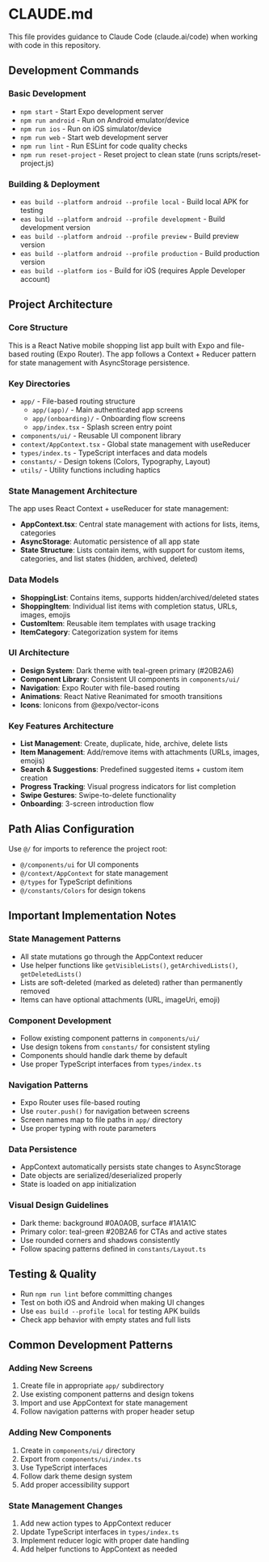 # CLAUDE.md

This file provides guidance to Claude Code (claude.ai/code) when working with code in this repository.

## Development Commands

### Basic Development
- `npm start` - Start Expo development server
- `npm run android` - Run on Android emulator/device
- `npm run ios` - Run on iOS simulator/device  
- `npm run web` - Start web development server
- `npm run lint` - Run ESLint for code quality checks
- `npm run reset-project` - Reset project to clean state (runs scripts/reset-project.js)

### Building & Deployment
- `eas build --platform android --profile local` - Build local APK for testing
- `eas build --platform android --profile development` - Build development version
- `eas build --platform android --profile preview` - Build preview version
- `eas build --platform android --profile production` - Build production version
- `eas build --platform ios` - Build for iOS (requires Apple Developer account)

## Project Architecture

### Core Structure
This is a React Native mobile shopping list app built with Expo and file-based routing (Expo Router). The app follows a Context + Reducer pattern for state management with AsyncStorage persistence.

### Key Directories
- `app/` - File-based routing structure
  - `app/(app)/` - Main authenticated app screens
  - `app/(onboarding)/` - Onboarding flow screens
  - `app/index.tsx` - Splash screen entry point
- `components/ui/` - Reusable UI component library
- `context/AppContext.tsx` - Global state management with useReducer
- `types/index.ts` - TypeScript interfaces and data models
- `constants/` - Design tokens (Colors, Typography, Layout)
- `utils/` - Utility functions including haptics

### State Management Architecture
The app uses React Context + useReducer for state management:
- **AppContext.tsx**: Central state management with actions for lists, items, categories
- **AsyncStorage**: Automatic persistence of all app state
- **State Structure**: Lists contain items, with support for custom items, categories, and list states (hidden, archived, deleted)

### Data Models
- **ShoppingList**: Contains items, supports hidden/archived/deleted states
- **ShoppingItem**: Individual list items with completion status, URLs, images, emojis
- **CustomItem**: Reusable item templates with usage tracking
- **ItemCategory**: Categorization system for items

### UI Architecture
- **Design System**: Dark theme with teal-green primary (#20B2A6)
- **Component Library**: Consistent UI components in `components/ui/`
- **Navigation**: Expo Router with file-based routing
- **Animations**: React Native Reanimated for smooth transitions
- **Icons**: Ionicons from @expo/vector-icons

### Key Features Architecture
- **List Management**: Create, duplicate, hide, archive, delete lists
- **Item Management**: Add/remove items with attachments (URLs, images, emojis)
- **Search & Suggestions**: Predefined suggested items + custom item creation
- **Progress Tracking**: Visual progress indicators for list completion
- **Swipe Gestures**: Swipe-to-delete functionality
- **Onboarding**: 3-screen introduction flow

## Path Alias Configuration
Use `@/` for imports to reference the project root:
- `@/components/ui` for UI components
- `@/context/AppContext` for state management
- `@/types` for TypeScript definitions
- `@/constants/Colors` for design tokens

## Important Implementation Notes

### State Management Patterns
- All state mutations go through the AppContext reducer
- Use helper functions like `getVisibleLists()`, `getArchivedLists()`, `getDeletedLists()`
- Lists are soft-deleted (marked as deleted) rather than permanently removed
- Items can have optional attachments (URL, imageUri, emoji)

### Component Development
- Follow existing component patterns in `components/ui/`
- Use design tokens from `constants/` for consistent styling
- Components should handle dark theme by default
- Use proper TypeScript interfaces from `types/index.ts`

### Navigation Patterns
- Expo Router uses file-based routing
- Use `router.push()` for navigation between screens
- Screen names map to file paths in `app/` directory
- Use proper typing with route parameters

### Data Persistence
- AppContext automatically persists state changes to AsyncStorage
- Date objects are serialized/deserialized properly
- State is loaded on app initialization

### Visual Design Guidelines
- Dark theme: background #0A0A0B, surface #1A1A1C
- Primary color: teal-green #20B2A6 for CTAs and active states
- Use rounded corners and shadows consistently
- Follow spacing patterns defined in `constants/Layout.ts`

## Testing & Quality
- Run `npm run lint` before committing changes
- Test on both iOS and Android when making UI changes
- Use `eas build --profile local` for testing APK builds
- Check app behavior with empty states and full lists

## Common Development Patterns

### Adding New Screens
1. Create file in appropriate `app/` subdirectory
2. Use existing component patterns and design tokens
3. Import and use AppContext for state management
4. Follow navigation patterns with proper header setup

### Adding New Components
1. Create in `components/ui/` directory
2. Export from `components/ui/index.ts`
3. Use TypeScript interfaces
4. Follow dark theme design system
5. Add proper accessibility support

### State Management Changes
1. Add new action types to AppContext reducer
2. Update TypeScript interfaces in `types/index.ts`
3. Implement reducer logic with proper date handling
4. Add helper functions to AppContext as needed